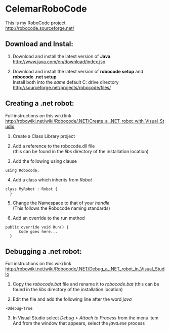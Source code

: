 CelemarRoboCode
===============

This is my RoboCode project  
http://robocode.sourceforge.net/

Download and Instal:
---------------------
1. Download and install the latest version of **Java**  
  http://www.java.com/en/download/index.jsp

2. Download and install the latest version of **robocode setup** and **robocode .net setup**  
  Install both into the *same* default C: drive directory  
  http://sourceforge.net/projects/robocode/files/

Creating a .net robot:
----------------------
Full instructions on this wiki link  
http://robowiki.net/wiki/Robocode/.NET/Create_a_.NET_robot_with_Visual_Studio

1. Create a Class Library project

2. Add a reference to the robocode.dll file  
  (this can be found in the *libs* directory of the installation location)

3. Add the following using clause  
  <pre><code>using Robocode;</code></pre>

4. Add a class which inherits from *Robot*  
  <pre><code>class MyRobot : Robot {  
  }</code></pre>

5. Change the Namespace to that of your *handle*  
  (This follows the Robocode naming standards)

6. Add an override to the run method  
  <pre><code>public override void Run() {
      Code goes here...
  }</code></pre>

Debugging a .net robot:
-----------------------
Full instructions on this wiki link  
http://robowiki.net/wiki/Robocode/.NET/Debug_a_.NET_robot_in_Visual_Studio

1. Copy the *robocode.bat* file and rename it to *robocode.bat*
  (this can be found in the *libs* directory of the installation location)

2. Edit the file and add the following line after the word *java*  
  <pre><code>-Ddebug=true</code></pre>

3. In Visual Studio select *Debug > Attach to Process* from the menu item  
  And from the window that appears, select the *java.exe* process
